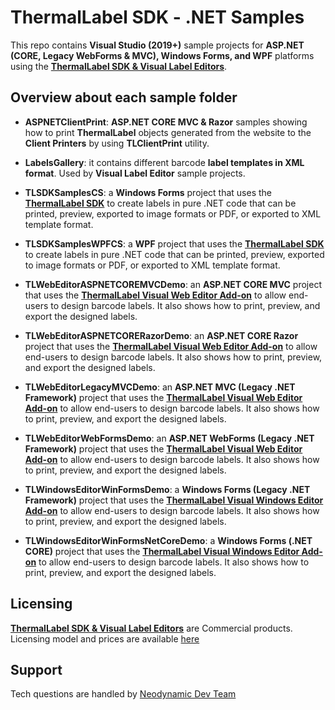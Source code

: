 # ThermalLabel SDK - .NET Samples

This repo contains **Visual Studio (2019+)** sample projects for **ASP.NET (CORE, Legacy WebForms & MVC), Windows Forms, and WPF** platforms using the [**ThermalLabel SDK & Visual Label Editors**](https://www.neodynamic.com/products/printing/thermal-label/sdk-vb-net-csharp/).

## Overview about each sample folder

- **ASPNETClientPrint**: **ASP.NET CORE MVC & Razor** samples showing how to print **ThermalLabel** objects generated from the website to the **Client Printers** by using **TLClientPrint** utility. 

- **LabelsGallery**: it contains different barcode **label templates in XML format**. Used by **Visual Label Editor** sample projects.

- **TLSDKSamplesCS**: a **Windows Forms** project that uses the [**ThermalLabel SDK**](https://www.neodynamic.com/products/printing/thermal-label/sdk-vb-net-csharp/) to create labels in pure .NET code that can be printed, preview, exported to image formats or PDF, or exported to XML template format.

- **TLSDKSamplesWPFCS**: a **WPF** project that uses the [**ThermalLabel SDK**](https://www.neodynamic.com/products/printing/thermal-label/sdk-vb-net-csharp/) to create labels in pure .NET code that can be printed, preview, exported to image formats or PDF, or exported to XML template format.

- **TLWebEditorASPNETCOREMVCDemo**: an **ASP.NET CORE MVC** project that uses the [**ThermalLabel Visual Web Editor Add-on**](https://www.neodynamic.com/products/printing/thermal-label/web-editor) to allow end-users to design barcode labels. It also shows how to print, preview, and export the designed labels.
  
- **TLWebEditorASPNETCORERazorDemo**: an **ASP.NET CORE Razor** project that uses the [**ThermalLabel Visual Web Editor Add-on**](https://www.neodynamic.com/products/printing/thermal-label/web-editor) to allow end-users to design barcode labels. It also shows how to print, preview, and export the designed labels.
 
- **TLWebEditorLegacyMVCDemo**: an **ASP.NET MVC (Legacy .NET Framework)** project that uses the [**ThermalLabel Visual Web Editor Add-on**](https://www.neodynamic.com/products/printing/thermal-label/web-editor) to allow end-users to design barcode labels. It also shows how to print, preview, and export the designed labels.

- **TLWebEditorWebFormsDemo**: an **ASP.NET WebForms (Legacy .NET Framework)** project that uses the [**ThermalLabel Visual Web Editor Add-on**](https://www.neodynamic.com/products/printing/thermal-label/web-editor) to allow end-users to design barcode labels. It also shows how to print, preview, and export the designed labels.

- **TLWindowsEditorWinFormsDemo**: a **Windows Forms (Legacy .NET Framework)** project that uses the [**ThermalLabel Visual Windows Editor Add-on**](https://www.neodynamic.com/products/printing/thermal-label/editor) to allow end-users to design barcode labels. It also shows how to print, preview, and export the designed labels.

- **TLWindowsEditorWinFormsNetCoreDemo**: a **Windows Forms (.NET CORE)** project that uses the [**ThermalLabel Visual Windows Editor Add-on**](https://www.neodynamic.com/products/printing/thermal-label/editor) to allow end-users to design barcode labels. It also shows how to print, preview, and export the designed labels.



## Licensing

[**ThermalLabel SDK & Visual Label Editors**](https://www.neodynamic.com/products/printing/thermal-label/sdk-vb-net-csharp/) are Commercial products. Licensing model and prices are available [here](https://www.neodynamic.com/products/printing/thermal-label/sdk-vb-net-csharp/buy)

## Support

Tech questions are handled by [Neodynamic Dev Team](https://neodynamic/support)
